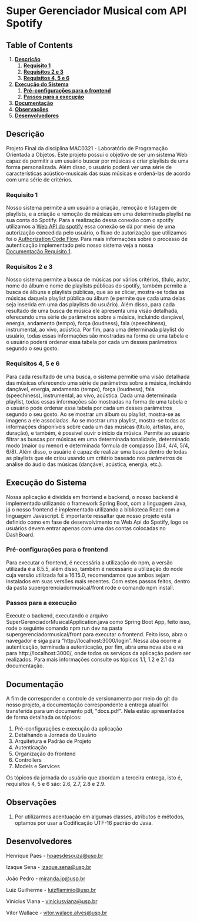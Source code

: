 # Super Gerenciador Musical com API Spotify

## Table of Contents
1. **[Descrição](#Descrção)**
    1. **[Requisito 1](#Requisito-1)**
    2. **[Requisitos 2 e 3](#Requisitos-2-e-3)**
    3. **[Requisitos 4, 5 e 6](#Requisitos-4,-5-e-6)**
2. **[Execução do Sistema](#Execução-do-Sistema)**
    1. **[Pré-configurações para o frontend](#Pré-configurações-para-o-frontend)**
    2. **[Passos para a execução](#Passos-para-a-execução)**
3. **[Documentação](#Documentation)**
4. **[Observações](#Observações)**
5. **[Desenvolvedores](#Desenvolvedores)**

## Descrição

Projeto Final da disciplina MAC0321 - Laboratório de Programação Orientada a Objetos.
Este projeto possui o objetivo de ser um sistema Web capaz de permitir a um usuário buscar por músicas e criar playlists de uma forma personalizada.
Além disso, o usuário poderá ver uma série de características acústico-musicais das suas músicas e ordená-las de acordo com uma série de critérios.

### Requisito 1

Nosso sistema permite a um usuário a criação, remoção e listagem de playlists, e a criação e remoção de músicas em uma determinada playlist na sua conta do Spotify.
Para a realização dessa conexão com o spotify utilizamos a [Web API do spotify](https://developer.spotify.com/documentation/web-api/) essa conexão se dá por meio de uma autorização concedida pelo usuário, 
o fluxo de autorização que utilizamos foi o [Authorization Code Flow](https://developer.spotify.com/documentation/general/guides/authorization/code-flow/).
Para mais informações sobre o processo de autenticação implementado pelo nosso sistema veja a nossa [Documentação Requisito 1](https://docs.google.com/document/d/1cjTkzrrpy6fLiE7F1ueLTiix-Zb1A35GtyUuEEYnOEE/edit#heading=h.4i59c2ceu1x).

### Requisitos 2 e 3

Nosso sistema permite a busca de músicas por vários critérios, título, autor, nome do álbum e nome de playlists públicas do spotify, também permite a busca de álbuns e playlists públicas, que ao se clicar, mostra-se todas as músicas daquela playlist pública ou álbum (e permite que cada uma delas seja inserida em uma das playlists do usuário). Além disso, para cada resultado de uma busca de música ele apresenta uma visão detalhada, oferecendo uma série de parâmetros sobre a música, incluindo dançável, energia, andamento (tempo), força (loudness), fala (speechiness), instrumental, ao vivo, acústica. Por fim, para uma determinada playlist do usuário, todas essas informações são mostradas na forma de uma tabela e o usuário poderá ordenar essa tabela por cada um desses parâmetros segundo o seu gosto.

### Requisitos 4, 5 e 6

Para cada resultado de uma busca, o sistema permitie uma visão detalhada das músicas oferecendo uma série de parâmetros sobre a música, incluindo dançável, energia, andamento (tempo), força (loudness), fala (speechiness), instrumental, ao vivo, acústica.  Dada uma determinada playlist, todas essas informações são mostradas na forma de uma tabela e o usuário pode ordenar essa tabela por cada um desses parâmetros segundo o seu gosto. 
Ao se mostrar um álbum ou playlist, mostra-se as imagens a ele associadas. Ao se mostrar uma playlist, mostra-se todas as informações disponíveis sobre cada um das músicas (título, artistas, ano, duração), e também, é possível ouvir o início da música.
Permite ao usuário filtrar as buscas por músicas em uma determinada tonalidade, determinado modo (maior ou menor) e determinada fórmula de compasso (3/4, 4/4, 5/4, 6/8). 
Além disso, o usuário é capaz de realizar uma busca dentro de todas as playlists que ele criou usando um critério baseado nos parâmetros de análise do áudio das músicas (dançável, acústica, energia, etc.).

## Execução do Sistema

Nossa aplicação é dividida em frontend e backend, o nosso backend é implementado utilizando o framework Spring Boot, com a linguagem Java, já o nosso frontend é implementado utilizando a biblioteca React com a linguagem Javascript. 
É importante ressaltar que nosso projeto está definido como em fase de desenvolvimento na Web Api do Spotify, logo os usuários devem entrar apenas com uma das contas colocadas no DashBoard.

### Pré-configurações para o frontend
Para executar o frontend, é necessária a utilização do npm, a versão utilizada é a 8.5.5, além disso, também é necessário a utilização do node cuja versão utilizada foi a 16.15.0, recomendamos que ambos sejam instalados em suas versões mais recentes. Com estes passos feitos, dentro da pasta supergerenciadormusical/front rode o comando npm install.

### Passos para a execução
Execute o backend, executando o arquivo SuperGerenciadorMusicalApplication.java como Spring Boot App, feito isso, rode o seguinte comando npm run dev na pasta supergerenciadormusical/front para executar o frontend. 
Feito isso, abra o navegador e siga para “http://localhost:3000/login”. Nessa aba ocorre a autenticação, terminada a autenticação, por fim, abra uma nova aba e vá para  http://localhost:3000/, onde todos os serviços da aplicação podem ser realizados.
Para mais informações consulte os tópicos 1.1, 1.2 e 2.1 da documentação.

## Documentação

A fim de corresponder o controle de versionamento por meio do git do nosso projeto, a documentação correspondente a entrega atual foi transferida para um documento pdf, "docs.pdf". Nela estão apresentados de forma detalhada os tópicos: 

1. Pré-configurações e execução da aplicação
2. Detalhando a Jornada do Usuário
3. Arquitetura e Padrão de Projeto
4. Autenticação
5. Organização do frontend
6. Controllers
7. Models e Services

Os tópicos da jornada do usuário que abordam a terceira entrega, isto é, requisitos 4, 5 e 6 são: 2.6, 2.7, 2.8 e 2.9.

## Observações

1. Por utilizarmos acentuação em algumas classes, atributos e métodos, optamos por usar a Codificação UTF-16 padrão do Java.

## Desenvolvedores

Henrique Paes - hpaesdesouza@usp.br

Izaque Sena - izaque.sena@usp.br

João Pedro - miranda.jp@usp.br

Luiz Guilherme - luizflaminio@usp.br

Vinícius Viana - viniciusviana@usp.br

Vitor Wallace - vitor.walace.alves@usp.br
